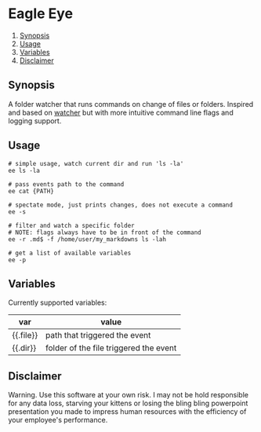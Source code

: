 # Eagle Eye

<!--- mdtoc: toc begin -->

1.	[Synopsis](#synopsis)
2.	[Usage](#usage)
3.	[Variables](#variables)
4.	[Disclaimer](#disclaimer)<!--- mdtoc: toc end -->

## Synopsis

A folder watcher that runs commands on change of files or folders. Inspired and based on [watcher](https://github.com/radovskyb/watcher.git) but with more intuitive command line flags and logging support.

## Usage

```shell
# simple usage, watch current dir and run 'ls -la'
ee ls -la

# pass events path to the command
ee cat {PATH}

# spectate mode, just prints changes, does not execute a command
ee -s

# filter and watch a specific folder
# NOTE: flags always have to be in front of the command
ee -r .md$ -f /home/user/my_markdowns ls -lah

# get a list of available variables
ee -p
```

## Variables

Currently supported variables:

| var       | value                                  |
|-----------|----------------------------------------|
| {{.file}} | path that triggered the event          |
| {{.dir}}  | folder of the file triggered the event |

## Disclaimer

Warning. Use this software at your own risk. I may not be hold responsible for any data loss, starving your kittens or losing the bling bling powerpoint presentation you made to impress human resources with the efficiency of your employee's performance.
